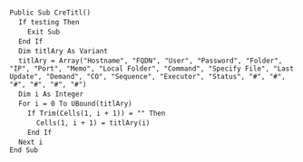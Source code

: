 &nbsp;  &nbsp;  &nbsp;  &nbsp;  
`Public Sub CreTitl()`  
&nbsp;&nbsp;&nbsp;&nbsp;`If testing Then`  
&nbsp;&nbsp;&nbsp;&nbsp;&nbsp;&nbsp;&nbsp;&nbsp;`Exit Sub`  
&nbsp;&nbsp;&nbsp;&nbsp;`End If`  
&nbsp;&nbsp;&nbsp;&nbsp;`Dim titlAry As Variant`  
&nbsp;&nbsp;&nbsp;&nbsp;`titlAry = Array("Hostname", "FQDN", "User", "Password", "Folder", "IP", "Port", "Memo", "Local Folder", "Command", "Specify File", "Last Update", "Demand", "CO", "Sequence", "Executor", "Status", "#", "#", "#", "#", "#", "#")`  
&nbsp;&nbsp;&nbsp;&nbsp;`Dim i As Integer`  
&nbsp;&nbsp;&nbsp;&nbsp;`For i = 0 To UBound(titlAry)`  
&nbsp;&nbsp;&nbsp;&nbsp;&nbsp;&nbsp;&nbsp;&nbsp;`If Trim(Cells(1, i + 1)) = "" Then`  
&nbsp;&nbsp;&nbsp;&nbsp;&nbsp;&nbsp;&nbsp;&nbsp;&nbsp;&nbsp;&nbsp;&nbsp;`Cells(1, i + 1) = titlAry(i)`  
&nbsp;&nbsp;&nbsp;&nbsp;&nbsp;&nbsp;&nbsp;&nbsp;`End If`  
&nbsp;&nbsp;&nbsp;&nbsp;`Next i`  
`End Sub`  

